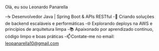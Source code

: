 Olá, eu sou Leonardo Panarella

-☕ Desenvolvedor Java | Spring Boot & APIs RESTful
-🚀 Criando soluções de backend escaláveis e performáticas
-🌐 Explorando deploys na AWS e princípios de arquitetura limpa
-📚 Apaixonado por aprendizado contínuo, código limpo e boas práticas
-📫Contate-me no email: leopanarella10@gmail.com

